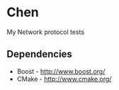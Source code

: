 # Chen

My Network protocol tests

## Dependencies
* Boost - http://www.boost.org/
* CMake - http://www.cmake.org/


